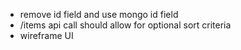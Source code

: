 * remove id field and use mongo id field
* /items api call should allow for optional sort criteria
* wireframe UI